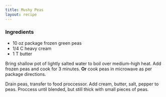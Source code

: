 ```yaml
---
title: Mushy Peas
layout: recipe
---
```


### Ingredients
* 10 oz package frozen green peas
* 1/4 C heavy cream
* 1 T butter

Bring shallow pot of lightly salted water to boil over medium-high heat. Add frozen peas and cook for 3 minutes. **Or** cook peas in microwave as per package directions.

Drain peas, transfer to food proccessor. Add cream, butter, salt, pepper to peas. Proccess until blended, but still thick with small pieces of peas.
